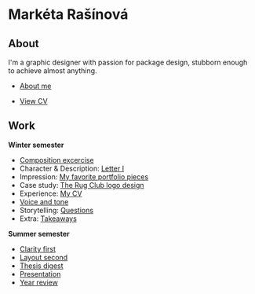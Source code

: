 
# Markéta Rašínová

## About

I'm a graphic designer with passion for package design, stubborn enough to achieve almost anything.

- [About me](https://marketrasinova.github.io/english-for-designers/03-aboutness/)

- [View CV](https://github.com/MarketRasinova/english-for-designers/blob/main/04-experience/pdf/CV-Ra%C5%A1%C3%ADnov%C3%A1M2021.pdf)

## Work
**Winter semester**
- [Composition excercise](https://marketrasinova.github.io/english-for-designers/00-composition/)
- Character & Description: [Letter I](https://marketrasinova.github.io/english-for-designers/01-character-description/)
- Impression: [My favorite portfolio pieces](https://marketrasinova.github.io/english-for-designers/02-impression/)
- Case study: [The Rug Club logo design](https://marketrasinova.github.io/english-for-designers/03-aboutness/case-study.html)
- Experience: [My CV](https://marketrasinova.github.io/english-for-designers/04-experience/)
- [Voice and tone](https://marketrasinova.github.io/english-for-designers/05-voice-tone/)
- Storytelling: [Questions](https://marketrasinova.github.io/english-for-designers/06-storytelling/)
- Extra: [Takeaways](https://marketrasinova.github.io/english-for-designers/extra-takeaways/)

**Summer semester**
- [Clarity first](https://marketrasinova.github.io/english-for-designers/08-clarity-first/)
- [Layout second](https://marketrasinova.github.io/english-for-designers/09-layout-second/)
- [Thesis digest](https://marketrasinova.github.io/english-for-designers/10-thesis-digest/)
- [Presentation](https://marketrasinova.github.io/english-for-designers/11-presentation/)
- [Year review](https://marketrasinova.github.io/english-for-designers/year-review/)
